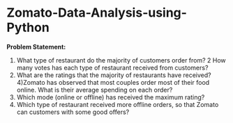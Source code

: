 # Zomato-Data-Analysis-using-Python

**Problem Statement:**
1) What type of restaurant do the majority of customers order from?
2 How many votes has each type of restaurant received from customers?
3) What are the ratings that the majority of restaurants have received?
4)Zomato has observed that most couples order most of their food online. What is their average spending on each order?
5) Which mode (online or offline) has received the maximum rating?
6) Which type of restaurant received more offline orders, so that Zomato can customers with some good offers?
